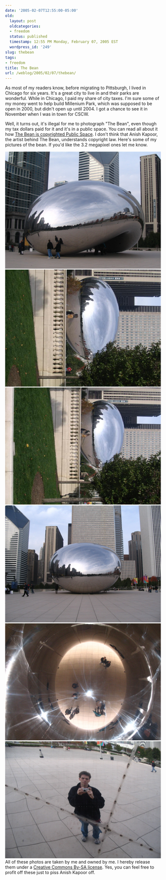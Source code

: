 ```yaml
---
date: '2005-02-07T12:55:00-05:00'
old:
  layout: post
  oldcategories:
  - freedom
  status: published
  timestamp: 12:55 PM Monday, February 07, 2005 EST
  wordpress_id: '249'
slug: thebean
tags:
- freedom
title: The Bean
url: /weblog/2005/02/07/thebean/
---
```


As most of my readers know, before migrating to Pittsburgh, I lived in Chicago for
six years.  It's a great city to live in and their parks are wonderful.  While in
Chicago, I paid my share of city taxes.  I'm sure some of my money went to help
build Millenium Park, which was supposed to be open in 2000, but didn't open up
until 2004.  I got a chance to see it in November when I was in town for CSCW.

Well, it turns out, it's illegal for me to photograph "The Bean", even
though my tax dollars paid for it and it's in a public space.  You can
read all about it how
[The Bean is copyrighted Public Space](http://newurbanist.blogspot.com/2005/01/copyrighting-of-public-space.html).
I don't think that Anish Kapoor, the artist behind The Bean,
understands copyright law. Here's some of my pictures of the bean.  If you'd like
the 3.2 megapixel ones let me know.

<img src="/weblog/media/2005/02/theBean1.jpg"><img src="/weblog/media/2005/02/theBean2.jpg"><img src="/weblog/media/2005/02/theBean3.jpg"><img src="/weblog/media/2005/02/theBean4.jpg"><img src="/weblog/media/2005/02/theBean5.jpg"><img src="/weblog/media/2005/02/theBean6.jpg">
All of these photos are taken by me and owned by me.  I hereby release
them under a
[Creative Commons By-SA license](http://creativecommons.org/licenses/by-sa/2.0/).
Yes, you can feel free to profit off these just to piss Anish Kapoor
off.